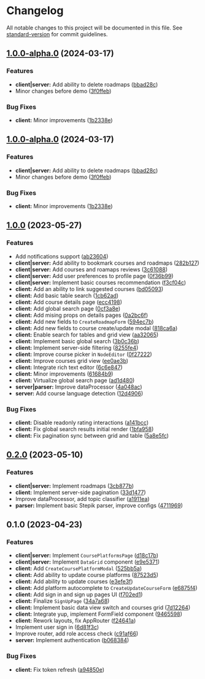 # Changelog

All notable changes to this project will be documented in this file. See [standard-version](https://github.com/conventional-changelog/standard-version) for commit guidelines.

## [1.0.0-alpha.0](https://github.com/FloydanTheBeast/diploma/compare/v1.0.0...v1.0.0-alpha.0) (2024-03-17)


### Features

* **client|server:** Add ability to delete roadmaps ([bbad28c](https://github.com/FloydanTheBeast/diploma/commit/bbad28cdea534d8785ad5f1e0dae70414e7267d7))
* Minor changes before demo ([3f0ffeb](https://github.com/FloydanTheBeast/diploma/commit/3f0ffeb067f070d8a91ba7ae87d6c99c666f0c64))


### Bug Fixes

* **client:** Minor improvements ([1b2338e](https://github.com/FloydanTheBeast/diploma/commit/1b2338e049208f8732a5e3ab2671fc2a0aba201b))

## [1.0.0-alpha.0](https://github.com/FloydanTheBeast/diploma/compare/v1.0.0...v1.0.0-alpha.0) (2024-03-17)


### Features

* **client|server:** Add ability to delete roadmaps ([bbad28c](https://github.com/FloydanTheBeast/diploma/commit/bbad28cdea534d8785ad5f1e0dae70414e7267d7))
* Minor changes before demo ([3f0ffeb](https://github.com/FloydanTheBeast/diploma/commit/3f0ffeb067f070d8a91ba7ae87d6c99c666f0c64))


### Bug Fixes

* **client:** Minor improvements ([1b2338e](https://github.com/FloydanTheBeast/diploma/commit/1b2338e049208f8732a5e3ab2671fc2a0aba201b))

## [1.0.0](https://github.com/FloydanTheBeast/diploma/compare/v0.2.0...v1.0.0) (2023-05-27)


### Features

* Add notifications support ([ab23604](https://github.com/FloydanTheBeast/diploma/commit/ab236048745f5e3aed049ae1693c1ab444e9295e))
* **client|server:** Add ability to bookmark courses and roadmaps ([282b127](https://github.com/FloydanTheBeast/diploma/commit/282b127468825e26799df18b472e631d45b07ed9))
* **client|server:** Add courses and roamaps reviews ([3c61088](https://github.com/FloydanTheBeast/diploma/commit/3c61088b32b8752d6754e2592eb9c0b800e625aa))
* **client|server:** Add user preferences to profile page ([0f36b99](https://github.com/FloydanTheBeast/diploma/commit/0f36b994101ba9dcf4db3d5035955ab3342fc1f4))
* **client|server:** Implement basic courses recommendation ([f3cf04c](https://github.com/FloydanTheBeast/diploma/commit/f3cf04c16ee174f81376a0512f33fdc69be22dd5))
* **client:** Add an ability to link suggested courses ([bd05093](https://github.com/FloydanTheBeast/diploma/commit/bd05093580c71fac86a5b1b0632af230b0b4c6d1))
* **client:** Add basic table search ([1cb62ad](https://github.com/FloydanTheBeast/diploma/commit/1cb62ada0c05001788784c96c99df185546d1c17))
* **client:** Add course details page ([ecc4198](https://github.com/FloydanTheBeast/diploma/commit/ecc4198dea22de5a8133799977f1ac31a4b75347))
* **client:** Add global search page ([0cf3a8e](https://github.com/FloydanTheBeast/diploma/commit/0cf3a8e0acff4fd04732c2ff47237da3a23da23f))
* **client:** Add mising props on details pages ([0a2bc6f](https://github.com/FloydanTheBeast/diploma/commit/0a2bc6fd422c59ce0484296c11f4ff802a7916a9))
* **client:** Add new fields to `CreateRoadmapForm` ([594ec7b](https://github.com/FloydanTheBeast/diploma/commit/594ec7b3c34b36cc2860db3a7c9623d729ca84fc))
* **client:** Add new fields to course create/update modal ([818ca6a](https://github.com/FloydanTheBeast/diploma/commit/818ca6a039db5e6bf9834785bd9d282b4b82c31e))
* **client:** Enable search for tables and grid view ([aa32065](https://github.com/FloydanTheBeast/diploma/commit/aa32065f2cbb32da9a55037d1ed6b5e202923421))
* **client:** Implement basic global search ([3b0c36b](https://github.com/FloydanTheBeast/diploma/commit/3b0c36b6a6f198cc842694e25124e7900122d50e))
* **client:** Implement server-side filtering ([8255fe4](https://github.com/FloydanTheBeast/diploma/commit/8255fe4d8fd4fe61d7646f28b7100b40a3deffe1))
* **client:** Improve course picker in `NodeEditor` ([0f27222](https://github.com/FloydanTheBeast/diploma/commit/0f2722273402022ede90fbf274691de81318660c))
* **client:** Improve courses grid view ([ee0ae3b](https://github.com/FloydanTheBeast/diploma/commit/ee0ae3bb55cdeee868ca818c5a1ec65ab613d9fb))
* **client:** Integrate rich text editor ([6c6e847](https://github.com/FloydanTheBeast/diploma/commit/6c6e847e191bd6f7e719ff2a6571bd48491bf6c5))
* **client:** Minor improvements ([61684b9](https://github.com/FloydanTheBeast/diploma/commit/61684b9220a902be461f45e1ba262d4c22572e4e))
* **client:** Virtualize global search page ([ad1d480](https://github.com/FloydanTheBeast/diploma/commit/ad1d480a2dccafaa60f0d44fc5ec580bea2944cf))
* **server|parser:** Improve dataProcessor ([4a048ac](https://github.com/FloydanTheBeast/diploma/commit/4a048acbe7d3c77996ce6a052838172e976b1573))
* **server:** Add course language detection ([12d4906](https://github.com/FloydanTheBeast/diploma/commit/12d4906d6dc552d85d9a69c5a3f87d31673860cb))


### Bug Fixes

* **client:** Disable readonly rating interactions ([a141bcc](https://github.com/FloydanTheBeast/diploma/commit/a141bcc779edd61545eb1dd831ee1cb1203edc21))
* **client:** Fix global search results initial render ([1bfa958](https://github.com/FloydanTheBeast/diploma/commit/1bfa9583e3d0ddb35872c94e38db48f3bb82d9bd))
* **client:** Fix pagination sync between grid and table ([5a8e5fc](https://github.com/FloydanTheBeast/diploma/commit/5a8e5fc6ed2a9da0dbdf19961eddda768a49dc3a))

## [0.2.0](https://github.com/FloydanTheBeast/diploma/compare/v0.1.0...v0.2.0) (2023-05-10)


### Features

* **client|server:** Implement roadmaps ([3cb877b](https://github.com/FloydanTheBeast/diploma/commit/3cb877b3c9179324114701b01f385523463a2b90))
* **client:** Implement server-side pagination ([33d1477](https://github.com/FloydanTheBeast/diploma/commit/33d1477cfee8237ea5692b1dc4ea1f2bdd6a795d))
* Improve dataProcessor, add topic classifier ([a1911ea](https://github.com/FloydanTheBeast/diploma/commit/a1911ea436bd90c6d46042b853650aa50b23dc65))
* **parser:** Implement basic Stepik parser, improve configs ([4711969](https://github.com/FloydanTheBeast/diploma/commit/4711969cd179cf97ba3b06ea3556f617bfd554a3))

## 0.1.0 (2023-04-23)

### Features

- **client|server:** Implement `CoursePlatformsPage` ([d18c17b](https://github.com/FloydanTheBeast/diploma/commit/d18c17b2cd02d14189f92c74aabc1bfd1446d616))
- **client|server:** Implement `DataGrid` component ([e9e5371](https://github.com/FloydanTheBeast/diploma/commit/e9e5371c2b0ec20f4981dd25a90771e34c089d31))
- **client:** Add `CreateCoursePlatformModal` ([525bb5a](https://github.com/FloydanTheBeast/diploma/commit/525bb5ab6e89bc2358df216ff2c768a9eaa0f66b))
- **client:** Add ability to update course platforms ([87523d5](https://github.com/FloydanTheBeast/diploma/commit/87523d5c114ff79dfe534ee57dd03de8283751ad))
- **client:** Add ability to update courses ([e3efe3f](https://github.com/FloydanTheBeast/diploma/commit/e3efe3fcf30ad654121015eb49167a961738ac9a))
- **client:** Add platform autocomplete to `CreateUpdateCourseForm` ([e6875f4](https://github.com/FloydanTheBeast/diploma/commit/e6875f466372b1b7c8e38887e897806d1f6410b0))
- **client:** Add sign in and sign up pages UI ([f702ed1](https://github.com/FloydanTheBeast/diploma/commit/f702ed11eb07032bcc34327d3635ab84c86860f6))
- **client:** Finalize `SignUpPage` ([34a7a68](https://github.com/FloydanTheBeast/diploma/commit/34a7a68d292297e27d0ffc8f1b5fdcafb39e485a))
- **client:** Implement basic data view switch and courses grid ([7d12264](https://github.com/FloydanTheBeast/diploma/commit/7d122641d7b02ef56cc9192dfcbd299f302c8547))
- **client:** Integrate yup, implement FormField component ([9465598](https://github.com/FloydanTheBeast/diploma/commit/94655989670184ecfbdf4b523c0362f66e9e5aa4))
- **client:** Rework layouts, fix AppRouter ([f24641a](https://github.com/FloydanTheBeast/diploma/commit/f24641aabc4983fc809cd759574b8642ccb4bab7))
- Implement user sign in ([6d81f3c](https://github.com/FloydanTheBeast/diploma/commit/6d81f3cca60dfbaaa9668139488f6aa9de5f7354))
- Improve router, add role access check ([c91af66](https://github.com/FloydanTheBeast/diploma/commit/c91af663f2fc525652693ad9057cc56e8874e595))
- **server:** Implement authentication ([b068384](https://github.com/FloydanTheBeast/diploma/commit/b068384d5667d78343bb4380edac71ee24f76054))

### Bug Fixes

- **client:** Fix token refresh ([a94850e](https://github.com/FloydanTheBeast/diploma/commit/a94850edcd3306784727b7ba33b34e9195202c0a))
